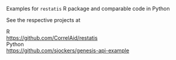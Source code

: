 Examples for `restatis` R package and comparable code in Python

See the respective projects at  
  
R  
https://github.com/CorrelAid/restatis  
Python  
https://github.com/sjockers/genesis-api-example
